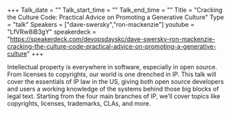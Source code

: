 +++
Talk_date = ""
Talk_start_time = ""
Talk_end_time = ""
Title = "Cracking the Culture Code: Practical Advice on Promoting a Generative Culture"
Type = "talk"
Speakers = ["dave-swersky","ron-mackenzie"]
youtube = "LfVRw8iB3gY"
speakerdeck = "https://speakerdeck.com/devopsdayskc/dave-swersky-ron-mackenzie-cracking-the-culture-code-practical-advice-on-promoting-a-generative-culture"
+++

Intellectual property is everywhere in software, especially in open source. From licenses to copyrights, our world is one drenched in IP. This talk will cover the essentials of IP law in the US, giving both open source developers and users a working knowledge of the systems behind those big blocks of legal text. Starting from the four main branches of IP, we’ll cover topics like copyrights, licenses, trademarks, CLAs, and more.
